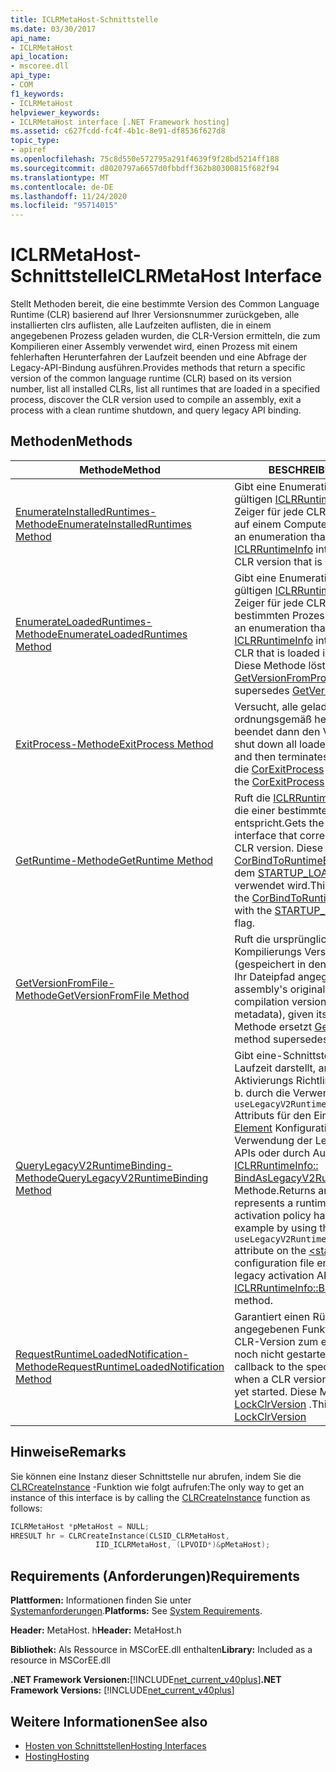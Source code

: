 ```yaml
---
title: ICLRMetaHost-Schnittstelle
ms.date: 03/30/2017
api_name:
- ICLRMetaHost
api_location:
- mscoree.dll
api_type:
- COM
f1_keywords:
- ICLRMetaHost
helpviewer_keywords:
- ICLRMetaHost interface [.NET Framework hosting]
ms.assetid: c627fcdd-fc4f-4b1c-8e91-df8536f627d8
topic_type:
- apiref
ms.openlocfilehash: 75c8d550e572795a291f4639f9f28bd5214ff188
ms.sourcegitcommit: d8020797a6657d0fbbdff362b80300815f682f94
ms.translationtype: MT
ms.contentlocale: de-DE
ms.lasthandoff: 11/24/2020
ms.locfileid: "95714015"
---
```

# <a name="iclrmetahost-interface"></a><span data-ttu-id="142c8-102">ICLRMetaHost-Schnittstelle</span><span class="sxs-lookup"><span data-stu-id="142c8-102">ICLRMetaHost Interface</span></span>

<span data-ttu-id="142c8-103">Stellt Methoden bereit, die eine bestimmte Version des Common Language Runtime (CLR) basierend auf Ihrer Versionsnummer zurückgeben, alle installierten clrs auflisten, alle Laufzeiten auflisten, die in einem angegebenen Prozess geladen wurden, die CLR-Version ermitteln, die zum Kompilieren einer Assembly verwendet wird, einen Prozess mit einem fehlerhaften Herunterfahren der Laufzeit beenden und eine Abfrage der Legacy-API-Bindung ausführen.</span><span class="sxs-lookup"><span data-stu-id="142c8-103">Provides methods that return a specific version of the common language runtime (CLR) based on its version number, list all installed CLRs, list all runtimes that are loaded in a specified process, discover the CLR version used to compile an assembly, exit a process with a clean runtime shutdown, and query legacy API binding.</span></span>  
  
## <a name="methods"></a><span data-ttu-id="142c8-104">Methoden</span><span class="sxs-lookup"><span data-stu-id="142c8-104">Methods</span></span>  
  
|<span data-ttu-id="142c8-105">Methode</span><span class="sxs-lookup"><span data-stu-id="142c8-105">Method</span></span>|<span data-ttu-id="142c8-106">BESCHREIBUNG</span><span class="sxs-lookup"><span data-stu-id="142c8-106">Description</span></span>|  
|------------|-----------------|  
|[<span data-ttu-id="142c8-107">EnumerateInstalledRuntimes-Methode</span><span class="sxs-lookup"><span data-stu-id="142c8-107">EnumerateInstalledRuntimes Method</span></span>](iclrmetahost-enumerateinstalledruntimes-method.md)|<span data-ttu-id="142c8-108">Gibt eine Enumeration zurück, die einen gültigen [ICLRRuntimeInfo](iclrruntimeinfo-interface.md) -Schnittstellen Zeiger für jede CLR-Version enthält, die auf einem Computer installiert ist.</span><span class="sxs-lookup"><span data-stu-id="142c8-108">Returns an enumeration that contains a valid [ICLRRuntimeInfo](iclrruntimeinfo-interface.md) interface pointer for each CLR version that is installed on a computer.</span></span>|  
|[<span data-ttu-id="142c8-109">EnumerateLoadedRuntimes-Methode</span><span class="sxs-lookup"><span data-stu-id="142c8-109">EnumerateLoadedRuntimes Method</span></span>](iclrmetahost-enumerateloadedruntimes-method.md)|<span data-ttu-id="142c8-110">Gibt eine Enumeration zurück, die einen gültigen [ICLRRuntimeInfo](iclrruntimeinfo-interface.md) -Schnittstellen Zeiger für jede CLR enthält, die in einem bestimmten Prozess geladen wird.</span><span class="sxs-lookup"><span data-stu-id="142c8-110">Returns an enumeration that contains a valid [ICLRRuntimeInfo](iclrruntimeinfo-interface.md) interface pointer for each CLR that is loaded in a given process.</span></span> <span data-ttu-id="142c8-111">Diese Methode löst " [GetVersionFromProcess](getversionfromprocess-function.md)" aus.</span><span class="sxs-lookup"><span data-stu-id="142c8-111">This method supersedes [GetVersionFromProcess](getversionfromprocess-function.md).</span></span>|  
|[<span data-ttu-id="142c8-112">ExitProcess-Methode</span><span class="sxs-lookup"><span data-stu-id="142c8-112">ExitProcess Method</span></span>](iclrmetahost-exitprocess-method.md)|<span data-ttu-id="142c8-113">Versucht, alle geladenen Laufzeiten ordnungsgemäß herunterzufahren, und beendet dann den Vorgang.</span><span class="sxs-lookup"><span data-stu-id="142c8-113">Attempts to shut down all loaded runtimes gracefully and then terminates the process.</span></span> <span data-ttu-id="142c8-114">Ersetzt die [CorExitProcess](corexitprocess-function.md) -Funktion.</span><span class="sxs-lookup"><span data-stu-id="142c8-114">Supersedes the [CorExitProcess](corexitprocess-function.md) function.</span></span>|  
|[<span data-ttu-id="142c8-115">GetRuntime-Methode</span><span class="sxs-lookup"><span data-stu-id="142c8-115">GetRuntime Method</span></span>](iclrmetahost-getruntime-method.md)|<span data-ttu-id="142c8-116">Ruft die [ICLRRuntimeInfo](iclrruntimeinfo-interface.md) -Schnittstelle ab, die einer bestimmten CLR-Version entspricht.</span><span class="sxs-lookup"><span data-stu-id="142c8-116">Gets the [ICLRRuntimeInfo](iclrruntimeinfo-interface.md) interface that corresponds to a particular CLR version.</span></span> <span data-ttu-id="142c8-117">Diese Methode ersetzt die [CorBindToRuntimeEx](corbindtoruntimeex-function.md) -Funktion, die mit dem [STARTUP_LOADER_SAFEMODE](startup-flags-enumeration.md) -Flag verwendet wird.</span><span class="sxs-lookup"><span data-stu-id="142c8-117">This method supersedes the [CorBindToRuntimeEx](corbindtoruntimeex-function.md) function used with the [STARTUP_LOADER_SAFEMODE](startup-flags-enumeration.md) flag.</span></span>|  
|[<span data-ttu-id="142c8-118">GetVersionFromFile-Methode</span><span class="sxs-lookup"><span data-stu-id="142c8-118">GetVersionFromFile Method</span></span>](iclrmetahost-getversionfromfile-method.md)|<span data-ttu-id="142c8-119">Ruft die ursprüngliche .NET Framework Kompilierungs Version der Assembly (gespeichert in den Metadaten) ab, wenn Ihr Dateipfad angegeben ist.</span><span class="sxs-lookup"><span data-stu-id="142c8-119">Gets the assembly's original .NET Framework compilation version (stored in the metadata), given its file path.</span></span> <span data-ttu-id="142c8-120">Diese Methode ersetzt [GetFileVersion](getfileversion-function.md).</span><span class="sxs-lookup"><span data-stu-id="142c8-120">This method supersedes [GetFileVersion](getfileversion-function.md).</span></span>|  
|[<span data-ttu-id="142c8-121">QueryLegacyV2RuntimeBinding-Methode</span><span class="sxs-lookup"><span data-stu-id="142c8-121">QueryLegacyV2RuntimeBinding Method</span></span>](iclrmetahost-querylegacyv2runtimebinding-method.md)|<span data-ttu-id="142c8-122">Gibt eine-Schnittstelle zurück, die eine Laufzeit darstellt, an die die Legacy Aktivierungs Richtlinie gebunden wurde, z. b. durch die Verwendung des- `useLegacyV2RuntimeActivationPolicy` Attributs für den Eintrag der [ \<startup> Element](../../configure-apps/file-schema/startup/startup-element.md) Konfigurationsdatei, durch direkte Verwendung der Legacy-Aktivierungs-APIs oder durch Aufrufen der [ICLRRuntimeInfo:: BindAsLegacyV2Runtime](iclrruntimeinfo-bindaslegacyv2runtime-method.md) -Methode.</span><span class="sxs-lookup"><span data-stu-id="142c8-122">Returns an interface that represents a runtime to which legacy activation policy has been bound, for example by using the `useLegacyV2RuntimeActivationPolicy` attribute on the [\<startup> Element](../../configure-apps/file-schema/startup/startup-element.md) configuration file entry, by direct use of the legacy activation APIs, or by calling the [ICLRRuntimeInfo::BindAsLegacyV2Runtime](iclrruntimeinfo-bindaslegacyv2runtime-method.md) method.</span></span>|  
|[<span data-ttu-id="142c8-123">RequestRuntimeLoadedNotification-Methode</span><span class="sxs-lookup"><span data-stu-id="142c8-123">RequestRuntimeLoadedNotification Method</span></span>](iclrmetahost-requestruntimeloadednotification-method.md)|<span data-ttu-id="142c8-124">Garantiert einen Rückruf für den angegebenen Funktionszeiger, wenn eine CLR-Version zum ersten Mal geladen, aber noch nicht gestartet wurde.</span><span class="sxs-lookup"><span data-stu-id="142c8-124">Guarantees a callback to the specified function pointer when a CLR version is first loaded, but not yet started.</span></span> <span data-ttu-id="142c8-125">Diese Methode ersetzt [LockClrVersion](lockclrversion-function.md) .</span><span class="sxs-lookup"><span data-stu-id="142c8-125">This method supersedes [LockClrVersion](lockclrversion-function.md)</span></span>|  
  
## <a name="remarks"></a><span data-ttu-id="142c8-126">Hinweise</span><span class="sxs-lookup"><span data-stu-id="142c8-126">Remarks</span></span>  

 <span data-ttu-id="142c8-127">Sie können eine Instanz dieser Schnittstelle nur abrufen, indem Sie die [CLRCreateInstance](clrcreateinstance-function.md) -Funktion wie folgt aufrufen:</span><span class="sxs-lookup"><span data-stu-id="142c8-127">The only way to get an instance of this interface is by calling the [CLRCreateInstance](clrcreateinstance-function.md) function as follows:</span></span>  
  
```cpp  
ICLRMetaHost *pMetaHost = NULL;  
HRESULT hr = CLRCreateInstance(CLSID_CLRMetaHost,  
                   IID_ICLRMetaHost, (LPVOID*)&pMetaHost);  
```  
  
## <a name="requirements"></a><span data-ttu-id="142c8-128">Requirements (Anforderungen)</span><span class="sxs-lookup"><span data-stu-id="142c8-128">Requirements</span></span>  

 <span data-ttu-id="142c8-129">**Plattformen:** Informationen finden Sie unter [Systemanforderungen](../../get-started/system-requirements.md).</span><span class="sxs-lookup"><span data-stu-id="142c8-129">**Platforms:** See [System Requirements](../../get-started/system-requirements.md).</span></span>  
  
 <span data-ttu-id="142c8-130">**Header:** MetaHost. h</span><span class="sxs-lookup"><span data-stu-id="142c8-130">**Header:** MetaHost.h</span></span>  
  
 <span data-ttu-id="142c8-131">**Bibliothek:** Als Ressource in MSCorEE.dll enthalten</span><span class="sxs-lookup"><span data-stu-id="142c8-131">**Library:** Included as a resource in MSCorEE.dll</span></span>  
  
 <span data-ttu-id="142c8-132">**.NET Framework Versionen:**[!INCLUDE[net_current_v40plus](../../../../includes/net-current-v40plus-md.md)]</span><span class="sxs-lookup"><span data-stu-id="142c8-132">**.NET Framework Versions:** [!INCLUDE[net_current_v40plus](../../../../includes/net-current-v40plus-md.md)]</span></span>  
  
## <a name="see-also"></a><span data-ttu-id="142c8-133">Weitere Informationen</span><span class="sxs-lookup"><span data-stu-id="142c8-133">See also</span></span>

- [<span data-ttu-id="142c8-134">Hosten von Schnittstellen</span><span class="sxs-lookup"><span data-stu-id="142c8-134">Hosting Interfaces</span></span>](hosting-interfaces.md)
- [<span data-ttu-id="142c8-135">Hosting</span><span class="sxs-lookup"><span data-stu-id="142c8-135">Hosting</span></span>](index.md)
